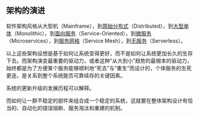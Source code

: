 ## 架构的演进

软件架构风格从大型机（Mainframe），到[原始分布式](https://icyfenix.cn/architecture/architect-history/primitive-distribution.html)（Distributed），到[大型单体](https://icyfenix.cn/architecture/architect-history/monolithic.html)（Monolithic），到[面向服务](https://icyfenix.cn/architecture/architect-history/soa.html)（Service-Oriented），到[微服务](https://icyfenix.cn/architecture/architect-history/microservices.html)（Microservices），到[服务网格](https://icyfenix.cn/architecture/architect-history/post-microservices.html)（Service Mesh），到[无服务](https://icyfenix.cn/architecture/architect-history/serverless.html)（Serverless）。

以上这些架构设想是基于如何让系统变得更好，而不是如何让系统更加长久的生存下去。而架构演变最重要的驱动力，或者这种“从大到小”趋势的最根本的驱动力，始终都是为了方便某个服务能够顺利地“死去”与“重生”而设计的，个体服务的生死更迭，是关系到整个系统能否可靠续存的关键因素。

系统的更新升级的发展历程可以解释。

而如何让一群不稳定的部件来组合成一个稳定的系统，这就要在整体架构设计有恰当的、自动化的错误熔断、服务淘汰和重建的机制。

